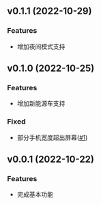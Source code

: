 ## v0.1.1 (2022-10-29)

### Features

- 增加夜间模式支持

## v0.1.0 (2022-10-25)

### Features

- 增加新能源车支持

### Fixed

- 部分手机宽度超出屏幕([#1])

[#1]: https://github.com/thincen/carplate/issues/1

## v0.0.1 (2022-10-22)

### Features

- 完成基本功能